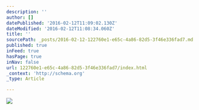 ```yaml
---
description: ''
author: []
datePublished: '2016-02-12T11:09:02.130Z'
dateModified: '2016-02-12T11:08:34.060Z'
title: ''
sourcePath: _posts/2016-02-12-122760e1-e65c-4a86-82d5-3f46e336fad7.md
published: true
inFeed: true
hasPage: true
inNav: false
url: 122760e1-e65c-4a86-82d5-3f46e336fad7/index.html
_context: 'http://schema.org'
_type: Article

---
```

![](https://the-grid-user-content.s3-us-west-2.amazonaws.com/abcaec54-59be-4744-aeec-c40ab5232056.jpg)